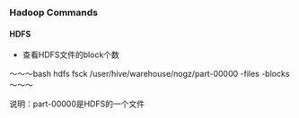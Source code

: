 ### Hadoop Commands

#### HDFS

- 查看HDFS文件的block个数

～～～bash
 hdfs fsck /user/hive/warehouse/nogz/part-00000 -files -blocks
～～～

说明：part-00000是HDFS的一个文件